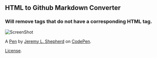 HTML to Github Markdown Converter
---------------------------------
### Will remove tags that do not have a corresponding HTML tag. 
![ScreenShot](http://codepen.io/jeremylshepherd/pen/VWxNMV/image/large.png)

A [Pen](https://codepen.io/jeremylshepherd/pen/VWxNMV) by [Jeremy L. Shepherd](http://codepen.io/jeremylshepherd) on [CodePen](http://codepen.io/).

[License](https://codepen.io/jeremylshepherd/pen/VWxNMV/license).